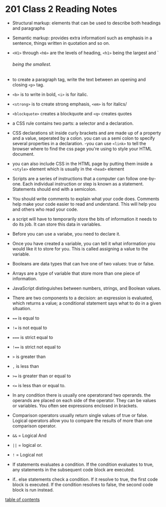 # 201 Class 2 Reading Notes

- Structural markup: elements that can be used to describe both headings and paragraphs
- Semantic markup: provides extra informationl such as emphasis in a sentence, things written in quotation and so on.
-  `<H1>` through `<h6>` are the levels of heading, `<h1>` being the largest and `<h6> being the smallest.
- to create a paragraph tag, write the text between an opening and closing `<p>` tag.
- `<b>` is to write in bold, `<i>` is for italic.
- `<strong>` is to create strong emphasis, `<em>` is for italics/
- `<blockquote>` creates a blockquote and `<q>` creates quotes

- a CSS rule contains two parts: a selector and a declaration. 
- CSS declarations sit inside curly brackets and are made up of a property and a value, seperated by a colon. you can us a semi colon to specify several properties in a declaration.
-you can use `<link>` to tell the browser where to find the css page you're using to style your HTML document. 
- you can also include CSS in the HTML page by putting them inside a `<style>` element which is usually in the `<head>` element

- Scripts are a series of instructions that a computer can follow one-by-one. Each individual instruction or step is known as a statement. Statements should end with a semicolon.
- You should write comments to explain what your code does. Comments help make your code easier to read and understand. This will help you and others who read your code.
- a script will have to temporarily store the bits of information it needs to do its job. It can store this data in variables.
- Before you can use a variabe, you need to declare it. 
- Once you have created a variable, you can tell it what information you would like it to store for you. This is called assigning a value to the variable.
- Booleans are data types that can hve one of two values: true or false.
- Arrays are a type of variable that store more than one piece of information.
- JavaScript distinguishes between numbers, strings, and Boolean values.
- There are two components to a decision: an expression is evaluated, which returns a value; a conditional statement says what to do in a given situation.
- `==` is equal to
- `!=` is not equal to
- `===` is strict equal to
- `!==` is strict  not equal to
- `>` is greater than
- `,` is less than
- `>=` is greater than or equal to
- `<=` is less than or equal to.
- In any condition there is usually one operatorand two operands. the operands are placed on each side of the operator. They can be values or variables. You often see expressions enclosed in brackets.
- Comparison operators usually return single values of true or false. Logical operators allow you to compare the results of more than one comparison operator.
- `&&` = Logical And
- `||` = logical or.
- `!` = Logical not
- If statements evaluates a condition. If the condition evaluates to true, any statements in the subsequent code block are executed.
- if.. else statements check a condition. If it resolve to true, the first code block is executed. If the condition resolves to false, the second code block is run instead.

[table of contents](https://andrewliming.github.io/reading-notes/)